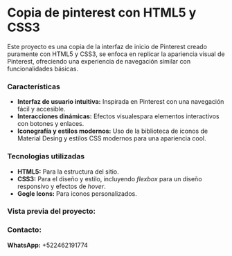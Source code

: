 # Copia de pinterest con HTML5 y CSS3
Este proyecto es una copia de la interfaz de inicio de Pinterest creado puramente con HTML5 y CSS3, se enfoca en replicar la apariencia visual de Pinterest, ofreciendo una experiencia de navegación similar con funcionalidades básicas.
### Características
+ **Interfaz de usuario intuitiva:** Inspirada en Pinterest con una navegación fácil y accesible.
+ **Interacciones dinámicas:** Efectos visualespara elementos interactivos con botones y enlaces.
+ **Iconografía y estilos modernos:** Uso de la biblioteca de iconos de Material Desing y estilos CSS modernos para una apariencia cool.

### Tecnologias utilizadas
+ **HTML5:** Para la estructura del sitio.
+ **CSS3:** Para el diseño y estilo, incluyendo _flexbox_ para un diseño responsivo y efectos de _hover_.
+ **Gogle Icons:** Para iconos personalizados.

### Vista previa del proyecto:

### Contacto:
**WhatsApp:** +522462191774
